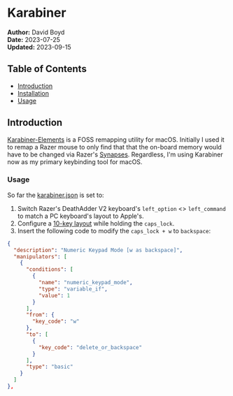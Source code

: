 # Karabiner

**Author:** David Boyd<br>
**Date:** 2023-07-25<br>
**Updated:** 2023-09-15

## Table of Contents

- [Introduction](#introduction)
- [Installation](#installation)
- [Usage](#usage)

## Introduction

[Karabiner-Elements][official] is a FOSS remapping utility for macOS. Initially
I used it to remap a Razer mouse to only find that that the on-board memory
would have to be changed via Razer's [Synapses][r-synapses]. Regardless, I'm using Karabiner
now as my primary keybinding tool for macOS.

### Usage

So far the [karabiner.json][kb-json] is set to:

1. Switch Razer's DeathAdder V2 keyboard's `left_option` <> `left_command` to
   match a PC keyboard's layout to Apple's.
2. Configure a [10-key layout][numeric-keypad-mode] while holding the `caps_lock`.
3. Insert the following code to modify the `caps_lock + w` to `backspace`:

``` json
{
  "description": "Numeric Keypad Mode [w as backspace]",
  "manipulators": [
    {
      "conditions": [
        {
          "name": "numeric_keypad_mode",
          "type": "variable_if",
          "value": 1
        }
      ],
      "from": {
        "key_code": "w"
      },
      "to": [
        {
          "key_code": "delete_or_backspace"
        }
      ],
      "type": "basic"
    }
  ]
},
```

<!-- Reference Links -->

[kb-json]: ./karabiner.json
[numeric-keypad-mode]: https://ke-complex-modifications.pqrs.org/?q=numeric%20keypad
[official]: https://github.com/pqrs-org/Karabiner-Elements
[r-synapses]: https://www.razer.com/synapse-3
